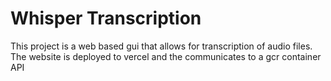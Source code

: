 # Whisper Transcription

This project is a web based gui that allows for transcription of audio files. The website is deployed to vercel and the communicates to a gcr container API
